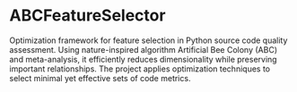 # ABCFeatureSelector
Optimization framework for feature selection in Python source code quality assessment. Using nature-inspired algorithm Artificial Bee Colony (ABC) and meta-analysis, it efficiently reduces dimensionality while preserving important relationships. The project applies optimization techniques to select minimal yet effective sets of code metrics.
